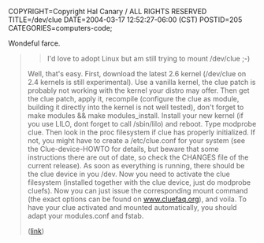 COPYRIGHT=Copyright Hal Canary / ALL RIGHTS RESERVED
TITLE=/dev/clue
DATE=2004-03-17 12:52:27-06:00 (CST)
POSTID=205
CATEGORIES=computers-code;

Wondeful farce.

> > I'd love to adopt Linux but am still trying to mount /dev/clue ;-)
> 
> Well, that's easy. First, download the latest 2.6 kernel (/dev/clue on 2.4 kernels is still experimental). Use a vanilla kernel, the clue patch is probably not working with the kernel your distro may offer. Then get the clue patch, apply it, recompile (configure the clue as module, building it directly into the kernel is not well tested), don't forget to make modules && make modules\_install. Install your new kernel (if you use LILO, dont forget to call /sbin/lilo) and reboot. Type modprobe clue. Then look in the proc filesystem if clue has properly initialized. If not, you might have to create a /etc/clue.conf for your system (see the Clue-device-HOWTO for details, but beware that some instructions there are out of date, so check the CHANGES file of the current release). As soon as everything is running, there should be the clue device in you /dev. Now you need to activate the clue filesystem (installed together with the clue device, just do modprobe cluefs). Now you can just issue the corresponding mount command (the exact options can be found on www.cluefaq.org), and voila. To have your clue activated and mounted automatically, you should adapt your modules.conf and fstab.
> 
> ([link](http://developers.slashdot.org/comments.pl?sid=100742&cid=8588208))

